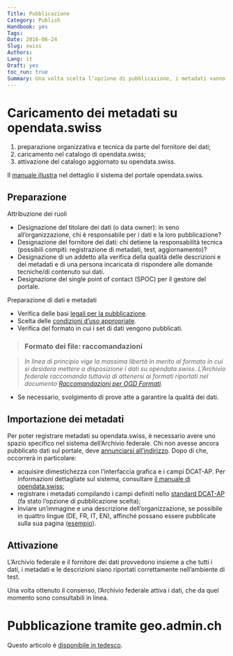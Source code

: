 ```yaml
---
Title: Pubblicazione
Category: Publish
Handbook: yes
Tags:
Date: 2016-06-24
Slug: swiss
Authors:
Lang: it
Draft: yes
toc_run: true
Summary: Una volta scelta l’opzione di pubblicazione, i metadati vanno caricati su opendata.swiss seguendo le tre tappe seguenti. Questo viene fatto in molti casi direttamente su opendata.swiss. Se si desidera pubblicare i dati geografici, questo avviene tramite su geo.admin.ch
---
```


<a name="opendataswiss"></a>
# Caricamento dei metadati su opendata.swiss

1. preparazione organizzativa e tecnica da parte del fornitore dei dati;
2. caricamento nel catalogo di opendata.swiss;
3. attivazione del catalogo aggiornato su opendata.swiss.

Il [manuale illustra](/it/publish/userguide) nel dettaglio il sistema del portale opendata.swiss.

## Preparazione

Attribuzione dei ruoli

- Designazione del titolare dei dati (o data owner): in seno all’organizzazione, chi è responsabile per i dati e la loro pubblicazione?
- Designazione del fornitore dei dati: chi detiene la responsabilità tecnica (possibili compiti: registrazione di metadati, test, aggiornamento)?
- Designazione di un addetto alla verifica della qualità delle descrizioni e dei metadati e di una persona incaricata di rispondere alle domande tecniche/di contenuto sui dati.
- Designazione del single point of contact (SPOC) per il gestore del portale.

Preparazione di dati e metadati

- Verifica delle basi [legali per la pubblicazione](/it/prepare/frameworks).
- Scelta delle [condizioni d’uso appropriate](/it/prepare/terms).
- Verifica del formato in cui i set di dati vengono pubblicati.

> ### Formato dei file: raccomandazioni

> _In linea di principio vige la massima libertà in merito al formato in cui si desidera mettere a disposizione i dati su opendata.swiss. L’Archivio federale raccomanda tuttavia di attenersi ai formati riportati nel documento [Raccomandazioni per OGD Formati](/it/library/empfehlungen-formate)._

- Se necessario, svolgimento di prove atte a garantire la qualità dei dati.

## Importazione dei metadati

Per poter registrare metadati su opendata.swiss, è necessario avere uno spazio specifico nel sistema dell’Archivio federale. Chi non avesse ancora pubblicato dati sul portale, deve [annunciarsi all’indirizzo](opendata@bar.admin.ch). Dopo di che, occorrerà in particolare:

- acquisire dimestichezza con l’interfaccia grafica e i campi DCAT-AP. Per informazioni dettagliate sul sistema, consultare [il manuale di opendata.swiss](/it/publish/userguide);
- registrare i metadati compilando i campi definiti nello [standard DCAT-AP](/it/library/ch-dcat-ap) (fa stato l’opzione di pubblicazione scelta);
- Inviare un’immagine e una descrizione dell’organizzazione, se possibile in quattro lingue (DE, FR, IT, EN), affinché possano essere pubblicate sulla sua pagina ([esempio](https://opendata.swiss/it/organization/schweizerisches-bundesarchiv-bar)).

## Attivazione

L’Archivio federale e il fornitore dei dati provvedono insieme a che tutti i dati, i metadati e le descrizioni siano riportati correttamente nell’ambiente di test.

Una volta ottenuto il consenso, l’Archivio federale attiva i dati, che da quel momento sono consultabili in linea.

<a name="geoadmin"></a>
# Pubblicazione tramite geo.admin.ch

Questo articolo è [disponibile in tedesco](/de/publish/swiss#geoadmin).

